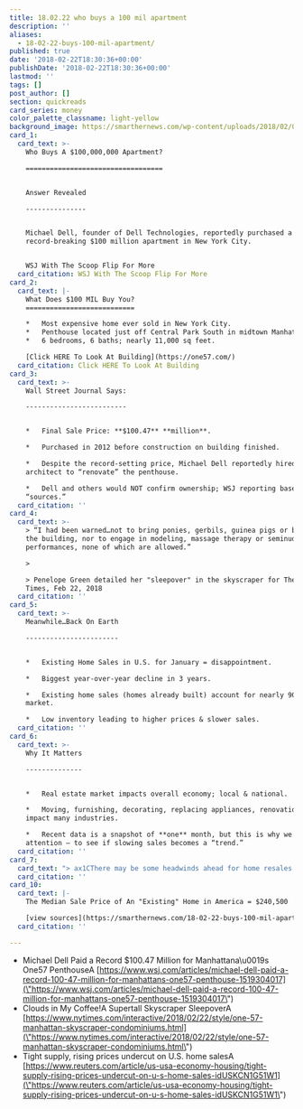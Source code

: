 ```yaml
---
title: 18.02.22 who buys a 100 mil apartment
description: ''
aliases:
  - 18-02-22-buys-100-mil-apartment/
published: true
date: '2018-02-22T18:30:36+00:00'
publishDate: '2018-02-22T18:30:36+00:00'
lastmod: ''
tags: []
post_author: []
section: quickreads
card_series: money
color_palette_classname: light-yellow
background_image: https://smarthernews.com/wp-content/uploads/2018/02/03_thumb.jpg
card_1:
  card_text: >-
    Who Buys A $100,000,000 Apartment?

    ==================================


    Answer Revealed

    ---------------


    Michael Dell, founder of Dell Technologies, reportedly purchased a
    record-breaking $100 million apartment in New York City.


    WSJ With The Scoop Flip For More
  card_citation: WSJ With The Scoop Flip For More
card_2:
  card_text: |-
    What Does $100 MIL Buy You?
    ===========================

    *   Most expensive home ever sold in New York City.
    *   Penthouse located just off Central Park South in midtown Manhattan.
    *   6 bedrooms, 6 baths; nearly 11,000 sq feet.

    [Click HERE To Look At Building](https://one57.com/)
  card_citation: Click HERE To Look At Building
card_3:
  card_text: >-
    Wall Street Journal Says:

    -------------------------


    *   Final Sale Price: **$100.47** **million**.

    *   Purchased in 2012 before construction on building finished.

    *   Despite the record-setting price, Michael Dell reportedly hired his
    architect to “renovate” the penthouse.

    *   Dell and others would NOT confirm ownership; WSJ reporting based on
    “sources.”
  card_citation: ''
card_4:
  card_text: >-
    > “I had been warned…not to bring ponies, gerbils, guinea pigs or bunnies to
    the building, nor to engage in modeling, massage therapy or seminude
    performances, none of which are allowed.”

    > 

    > Penelope Green detailed her "sleepover" in the skyscraper for The New York
    Times, Feb 22, 2018
  card_citation: ''
card_5:
  card_text: >-
    Meanwhile…Back On Earth

    -----------------------


    *   Existing Home Sales in U.S. for January = disappointment.

    *   Biggest year-over-year decline in 3 years.

    *   Existing home sales (homes already built) account for nearly 90% of the
    market.

    *   Low inventory leading to higher prices & slower sales.
  card_citation: ''
card_6:
  card_text: >-
    Why It Matters

    --------------


    *   Real estate market impacts overall economy; local & national.

    *   Moving, furnishing, decorating, replacing appliances, renovations etc.
    impact many industries.

    *   Recent data is a snapshot of **one** month, but this is why we pay
    attention – to see if slowing sales becomes a “trend.”
  card_citation: ''
card_7:
  card_text: "> ax1CThere may be some headwinds ahead for home resales with rising mortgage costs affecting how much the buyer can afford & this could put a damper on existing home sales & take some of the wind out of the economyax19s sails.”n> n> Chris Rupkey, Economist to Reuters"
  card_citation: ''
card_10:
  card_text: |-
    The Median Sale Price of An "Existing" Home in America = $240,500

    [view sources](https://smarthernews.com/18-02-22-buys-100-mil-apartment/)
  card_citation: ''

---
```

*   Michael Dell Paid a Record $100.47 Million for Manhattana\\u0019s One57 PenthouseA [https://www.wsj.com/articles/michael-dell-paid-a-record-100-47-million-for-manhattans-one57-penthouse-1519304017](\"https://www.wsj.com/articles/michael-dell-paid-a-record-100-47-million-for-manhattans-one57-penthouse-1519304017\")
*   Clouds in My Coffee!A Supertall Skyscraper SleepoverA [https://www.nytimes.com/interactive/2018/02/22/style/one-57-manhattan-skyscraper-condominiums.html](\"https://www.nytimes.com/interactive/2018/02/22/style/one-57-manhattan-skyscraper-condominiums.html\")
*   Tight supply, rising prices undercut on U.S. home salesA [https://www.reuters.com/article/us-usa-economy-housing/tight-supply-rising-prices-undercut-on-u-s-home-sales-idUSKCN1G51W1](\"https://www.reuters.com/article/us-usa-economy-housing/tight-supply-rising-prices-undercut-on-u-s-home-sales-idUSKCN1G51W1\")